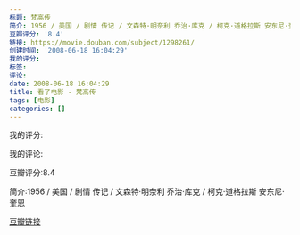 ```yaml
---
标题: 梵高传
简介: 1956 / 美国 / 剧情 传记 / 文森特·明奈利 乔治·库克 / 柯克·道格拉斯 安东尼·奎恩
豆瓣评分: '8.4'
链接: https://movie.douban.com/subject/1298261/
创建时间: '2008-06-18 16:04:29'
我的评分:
标签:
评论:
date: 2008-06-18 16:04:29
title: 看了电影 - 梵高传
tags: [电影]
categories: []
---
```


我的评分:

我的评论:

豆瓣评分:8.4

简介:1956 / 美国 / 剧情 传记 / 文森特·明奈利 乔治·库克 / 柯克·道格拉斯 安东尼·奎恩

[豆瓣链接](https://movie.douban.com/subject/1298261/)

